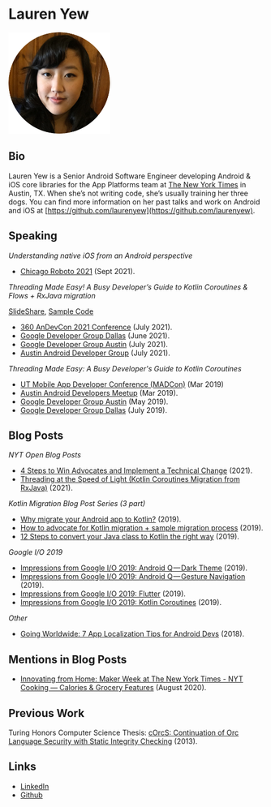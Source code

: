 # Lauren Yew
<img src="images/ProfilePhotoCircle.png" data-canonical-src="images/ProfilePhotoCircle.png" width="200" height="200" />

## Bio
Lauren Yew is a Senior Android Software Engineer developing Android & iOS core libraries for the App Platforms team at [The New York Times](https://www.nytco.com/careers/) in Austin, TX. When she’s not writing code, she’s usually training her three dogs. You can find more information on her past talks and work on Android and iOS at [https://github.com/laurenyew](https://github.com/laurenyew).

## Speaking
*Understanding native iOS from an Android perspective*
* [Chicago Roboto 2021](https://chicagoroboto.com/session/understanding-native-ios-from-an-android-perspective/) (Sept 2021).

*Threading Made Easy! A Busy Developer’s Guide to Kotlin Coroutines & Flows + RxJava migration*

[SlideShare](https://www.slideshare.net/secret/40tiKBfk3yNI1B), [Sample Code](https://github.com/laurenyew/PetAdoptSampleApp/tree/develop/android)

* [360 AnDevCon 2021 Conference](https://360andev.com/session/threading-made-easy-a-busy-developers-guide-to-kotlin-coroutines-flows/) (July 2021).
* [Google Developer Group Dallas](https://www.meetup.com/gdgdallas/events/278836326/) (June 2021).
* [Google Developer Group Austin](https://www.meetup.com/gdgaustin/events/279131227/) (July 2021).
* [Austin Android Developer Group](https://www.meetup.com/Austin-Android-Developer-Meetup/events/279200728/) (July 2021).

*Threading Made Easy: A Busy Developer's Guide to Kotlin Coroutines*
* [UT Mobile App Developer Conference (MADCon)](https://www.txcsmad.com/madcon/) (Mar 2019) 
* [Austin Android Developers Meetup](https://www.meetup.com/Austin-Android-Developer-Meetup/events/259316686/) (Mar 2019).
* [Google Developer Group Austin](https://www.meetup.com/gdgaustin/events/259531184/) (May 2019). 
* [Google Developer Group Dallas](https://www.meetup.com/gdgdallas/events/262286209/) (July 2019).

## Blog Posts
*NYT Open Blog Posts*
* [4 Steps to Win Advocates and Implement a Technical Change](https://open.nytimes.com/4-steps-to-win-advocates-and-implement-a-technical-change-b2a9b922559b) (2021).
* [Threading at the Speed of Light (Kotlin Coroutines Migration from RxJava)](https://open.nytimes.com/threading-at-the-speed-of-light-6ae31257307a) (2021).

*Kotlin Migration Blog Post Series (3 part)*
* [Why migrate your Android app to Kotlin?](https://medium.com/@laurenyew/why-migrate-your-android-app-to-kotlin-2220218952a9) (2019).
* [How to advocate for Kotlin migration + sample migration process](https://medium.com/@laurenyew/how-to-advocate-for-kotlin-migration-sample-migration-process-3d178d8b638) (2019).
* [12 Steps to convert your Java class to Kotlin the right way](https://medium.com/@laurenyew/12-steps-to-convert-your-java-class-to-kotlin-the-right-way-9a718cfb498d?sk=b974e7681d164652494476f545b6100b) (2019).

*Google I/O 2019*
* [Impressions from Google I/O 2019: Android Q — Dark Theme](https://medium.com/ua-makers/impressions-from-google-i-o-2019-android-q-dark-theme-5af500f87161) (2019).
* [Impressions from Google I/O 2019: Android Q — Gesture Navigation](https://medium.com/ua-makers/impressions-from-google-i-o-2019-android-q-gesture-navigation-80c28ce45b1a) (2019).
* [Impressions from Google I/O 2019: Flutter](https://medium.com/p/impressions-from-google-i-o-2019-flutter-9cd4b72edefb?source=email-2e7a92038d8--writer.postDistributed&sk=abeb951c0fc5be66d4e5641960a08698) (2019).
* [Impressions from Google I/O 2019: Kotlin Coroutines](https://medium.com/@laurenyew/impressions-of-google-i-o-2019-kotlin-coroutines-19b6af1e0e3) (2019).

*Other*
* [Going Worldwide: 7 App Localization Tips for Android Devs](https://www.phunware.com/blog/going-worldwide-7-tips/) (2018).

## Mentions in Blog Posts
* [Innovating from Home: Maker Week at The New York Times - NYT Cooking — Calories & Grocery Features](https://open.nytimes.com/innovating-from-home-maker-week-at-the-new-york-times-50ecfa38aca1) (August 2020).

## Previous Work
Turing Honors Computer Science Thesis: [cOrcS: Continuation of Orc Language Security with Static Integrity Checking](https://apps.cs.utexas.edu/tech_reports/reports/tr/TR-2113.pdf) (2013).

## Links
* [LinkedIn](https://www.linkedin.com/in/laurenyew/)
* [Github](https://github.com/laurenyew)
